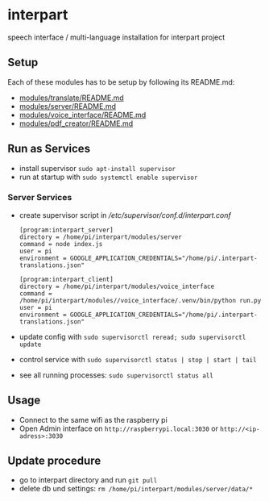 # interpart
speech interface / multi-language installation for interpart project

## Setup

Each of these modules has to be setup by following its README.md:

* [modules/translate/README.md](modules/translate/README.md)
* [modules/server/README.md](modules/server/README.md)
* [modules/voice_interface/README.md](modules/voice_interface/README.md)
* [modules/pdf_creator/README.md](modules/pdf_creator/README.md)

## Run as Services

* install supervisor `sudo apt-install supervisor`
* run at startup with `sudo systemctl enable supervisor`

### Server Services

* create supervisor script in */etc/supervisor/conf.d/interpart.conf*
    ```
    [program:interpart_server]
    directory = /home/pi/interpart/modules/server
    command = node index.js
    user = pi
    environment = GOOGLE_APPLICATION_CREDENTIALS="/home/pi/.interpart-translations.json"
    
    [program:interpart_client]
    directory = /home/pi/interpart/modules/voice_interface
    command = /home/pi/interpart/modules//voice_interface/.venv/bin/python run.py
    user = pi
    environment = GOOGLE_APPLICATION_CREDENTIALS="/home/pi/.interpart-translations.json"
    ```
    
* update config with `sudo supervisorctl reread; sudo supervisorctl update`
* control service with `sudo supervisorctl status | stop | start | tail`
* see all running processes: `sudo supervisorctl status all`

## Usage

* Connect to the same wifi as the raspberry pi
* Open Admin interface on `http://raspberrypi.local:3030`  or `http://<ip-adress>:3030`

## Update procedure

* go to interpart directory and run `git pull`
* delete db und settings: `rm /home/pi/interpart/modules/server/data/*`

